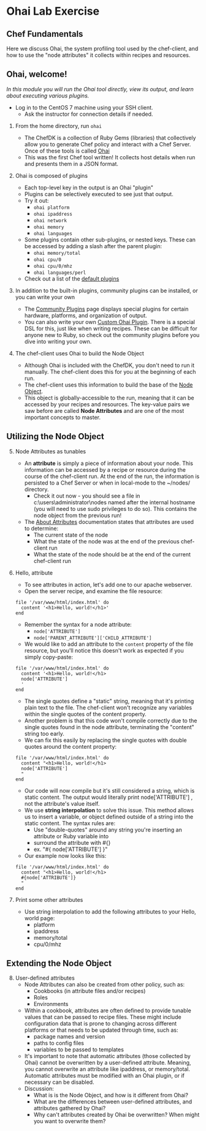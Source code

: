 # Ohai Lab Exercise
## Chef Fundamentals

Here we discuss Ohai, the system profiling tool used by the chef-client, and how to use the "node attributes" it collects within recipes and resources.

## Ohai, welcome!

_In this module you will run the Ohai tool directly, view its output, and learn about executing various plugins._

* Log in to the CentOS 7 machine using your SSH client.
  * Ask the instructor for connection details if needed.

1. From the home directory, run `ohai`
   * The ChefDK is a collection of Ruby Gems (libraries) that collectively allow you to generate Chef policy and interact with a Chef Server. Once of these tools is called [Ohai](https://docs.chef.io/ohai.html)
   * This was the first Chef tool written! It collects host details when run and presents them in a JSON format.

2. Ohai is composed of plugins
   * Each top-level key in the output is an Ohai "plugin"
   * Plugins can be selectively executed to see just that output.
   * Try it out:
     * `ohai platform`
     * `ohai ipaddress`
     * `ohai network`
     * `ohai memory`
     * `ohai languages`
   * Some plugins contain other sub-plugins, or nested keys. These can be accessed by adding a slash after the parent plugin:
     * `ohai memory/total`
     * `ohai cpu/0`
     * `ohai cpu/0/mhz`
     * `ohai languages/perl`
   * Check out a list of the [default plugins](https://docs.chef.io/ohai.html#default-plugins)

3. In addition to the built-in plugins, community plugins can be installed, or you can write your own
   * The [Community Plugins](https://docs.chef.io/plugin_community.html#ohai) page displays special plugins for certain hardware, platforms, and organization of output.
   * You can also write your own [Custom Ohai Plugin](https://docs.chef.io/ohai_custom.html). There is a special DSL for this, just like when writing recipes. These can be difficult for anyone new to Ruby, so check out the community plugins before you dive into writing your own.

4. The chef-client uses Ohai to build the Node Object
   * Although Ohai is included with the ChefDK, you don't need to run it manually. The chef-client does this for you at the beginning of each run. 
   * The chef-client uses this information to build the base of the [Node Object](https://docs.chef.io/nodes.html#node-objects).
   * This object is globally-accessible to the run, meaning that it can be accessed by your recipes and resources. The key-value pairs we saw before are called **Node Attributes** and are one of the most important concepts to master. 

## Utilizing the Node Object

5. Node Attributes as tunables
   * An **attribute** is simply a piece of information about your node. This information can be accessed by a recipe or resource during the course of the chef-client run. At the end of the run, the information is persisted to a Chef Server or when in local-mode to the ~/nodes/ directory. 
     * Check it out now - you should see a file in c:\users\administrator\nodes named after the internal hostname (you will need to use sudo privileges to do so). This contains the node object from the previous run! 
   * The [About Attributes](https://docs.chef.io/attributes.html) documentation states that attributes are used to determine:
     * The current state of the node
     * What the state of the node was at the end of the previous chef-client run
     * What the state of the node should be at the end of the current chef-client run

6. Hello, attribute
   * To see attributes in action, let's add one to our apache webserver.
   * Open the server recipe, and examine the file resource:
   ```
   file '/var/www/html/index.html' do
     content '<h1>Hello, world!</h1>'
   end
   ```
   * Remember the syntax for a node attribute:
     * `node['ATTRIBUTE']`
     * `node['PARENT_ATTRIBUTE']['CHILD_ATTRIBUTE']`
   * We would like to add an attribute to the `content` property of the file resource, but you'll notice this doesn't work as expected if you simply copy-paste:
   ```
   file '/var/www/html/index.html' do
     content '<h1>Hello, world!</h1>
     node['ATTRIBUTE']
     '
   end
   ```
   * The single quotes define a "static" string, meaning that it's printing plain text to the file. The chef-client won't recognize any variables within the single quotes of the content property.
   * Another problem is that this code won't compile correctly due to the single quotes found in the node attribute, terminating the "content" string too early.
   * We can fix this easily by replacing the single quotes with double quotes around the content property:
   ```
   file '/var/www/html/index.html' do
     content "<h1>Hello, world!</h1>
     node['ATTRIBUTE']
     "
   end
   ```
   * Our code will now compile but it's still considered a string, which is static content. The output would literally print node['ATTRIBUTE'] , not the attribute's value itself.
   * We use **string interpolation** to solve this issue. This method allows us to insert a variable, or object defined outside of a string into the static content. The syntax rules are:
     * Use "double-quotes" around any string you're inserting an attribute or Ruby variable into
     * surround the attribute with #{}
     * ex. "#{ node['ATTRIBUTE'] }"
   * Our example now looks like this:
   ```
   file '/var/www/html/index.html' do
     content "<h1>Hello, world!</h1>
     #{node['ATTRIBUTE']}
     "
   end
   ```

7. Print some other attributes
   * Use string interpolation to add the following attributes to your Hello, world page:
     * platform
     * ipaddress
     * memory/total
     * cpu/0/mhz

## Extending the Node Object

8. User-defined attributes
   * Node Attributes can also be created from other policy, such as:
     * Cookbooks (in attribute files and/or recipes)
     * Roles
     * Environments
   * Within a cookbook, attributes are often defined to provide tunable values that can be passed to recipe files. These might include configuration data that is prone to changing across different platforms or that needs to be updated through time, such as:
     * package names and version
     * paths to config files
     * variables to be passed to templates
   * It's important to note that automatic attributes (those collected by Ohai) cannot be overwritten by a user-defined attribute. Meaning, you cannot overwrite an attribute like ipaddress, or memory/total. Automatic attributes must be modified with an Ohai plugin, or if necessary can be disabled.
   * Discussion:
     * What is is the Node Object, and how is it different from Ohai?
     * What are the differences between user-defined attributes, and attributes gathered by Ohai?
     * Why can't attributes created by Ohai be overwritten? When might you want to overwrite them?
